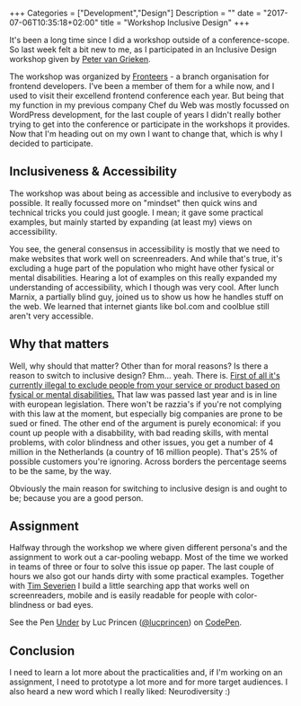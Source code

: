 +++
Categories = ["Development","Design"]
Description = ""
date = "2017-07-06T10:35:18+02:00"
title = "Workshop Inclusive Design"
+++

It's been a long time since I did a workshop outside of a conference-scope. So last week felt a bit new to me, as I participated in an Inclusive Design workshop given by [Peter van Grieken](https://twitter.com/petervangrieken).

The workshop was organized by [Fronteers](https://fronteers.nl) - a branch organisation for frontend developers.
I've been a member of them for a while now, and I used to visit their excellend frontend conference each year.
But being that my function in my previous company Chef du Web was mostly focussed on WordPress development, for the last couple of years I didn't really bother trying to get into the conference or participate in the workshops it provides. Now that I'm heading out on my own I want to change that, which is why I decided to participate.

## Inclusiveness & Accessibility
The workshop was about being as accessible and inclusive to everybody as possible. It really focussed more on "mindset" then quick wins and technical tricks you could just google. I mean; it gave some practical examples, but mainly started by expanding (at least my) views on accessibility.

You see, the general consensus in accessibility is mostly that we need to make websites that work well on screenreaders. And while that's true, it's excluding a huge part of the population who might have other fysical or mental disabilities. Hearing a lot of examples on this really expanded my understanding of accessibility, which I though was very cool. After lunch Marnix, a partially blind guy, joined us to show us how he handles stuff on the web. We learned that internet giants like bol.com and coolblue still aren't very accessible. 

## Why that matters
Well, why should that matter? Other than for moral reasons? Is there a reason to switch to inclusive design? Ehm... yeah. There is. [First of all it's currently illegal to exclude people from your service or product based on fysical or mental disabilities.](http://www.euroblind.org/convention/article-21--freedom-of-expression-and-access-to-information/nr/1333) That law was passed last year and is in line with european legislation. There won't be razzia's if you're not complying with this law at the moment, but especially big companies are prone to be sued or fined. The other end of the argument is purely economical: if you count up people with a disabbility, with bad reading skills, with mental problems, with color blindness and other issues, you get a number of 4 million in the Netherlands (a country of 16 million people). That's 25% of possible customers you're ignoring. Across borders the percentage seems to be the same, by the way.

Obviously the main reason for switching to inclusive design is and ought to be; because you are a good person.

## Assignment
Halfway through the workshop we where given different persona's and the assignment to work out a car-pooling webapp. Most of the time we worked in teams of three or four to solve this issue op paper. The last couple of hours we also got our hands dirty with some practical examples. Together with [Tim Severien](https://twitter.com/TimSeverien) I build a little searching app that works well on screenreaders, mobile and is easily readable for people with color-blindness or bad eyes. 

<p data-height="408" data-theme-id="0" data-slug-hash="jwZXKa" data-default-tab="result" data-user="lucprincen" data-embed-version="2" data-pen-title="Under" class="codepen">See the Pen <a href="https://codepen.io/lucprincen/pen/jwZXKa/">Under</a> by Luc Princen (<a href="https://codepen.io/lucprincen">@lucprincen</a>) on <a href="https://codepen.io">CodePen</a>.</p>
<script async src="https://production-assets.codepen.io/assets/embed/ei.js"></script>

## Conclusion
I need to learn a lot more about the practicalities and, if I'm working on an assignment, I need to prototype a lot more and for more target audiences. I also heard a new word which I really liked: Neurodiversity :)
